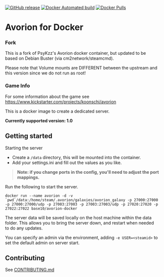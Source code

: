 [![GitHub release](https://img.shields.io/github/release/psykzz/avorion-docker.svg?style=flat-square)](https://github.com/psykzz/avorion-docker/releases/latest)
[![Docker Automated build](https://img.shields.io/docker/automated/psykzz/avorion-docker.svg?style=flat-square)](https://hub.docker.com/r/psykzz/avorion-docker)
[![Docker Pulls](https://img.shields.io/docker/pulls/psykzz/avorion-docker.svg?style=flat-square)](https://hub.docker.com/r/psykzz/avorion-docker)

Avorion for Docker
==================

### Fork

This is a fork of PsyKzz's Avorion docker container, but updated to be based on Debian Buster (via cm2network/steamcmd).  

Please note that Volume mounts are DIFFERENT between the upstream and this version since we do not run as root!


### Game Info

For some information about the game see https://www.kickstarter.com/projects/koonschi/avorion

This is a docker image to create a dedicated server.

**Currently supported version: 1.0**


## Getting started
Starting the server 

* Create a `/data` directory, this will be mounted into the container.
* Add your settings.ini and fill out the values as you like.

> **Note: if you change ports in the config, you'll need to adjust the port mappings.**

Run the following to start the server.
```
docker run --name avorion -d -v `pwd`/data:/home/steam/.avorion/galaxies/avorion_galaxy -p 27000:27000 -p 27000:27000/udp -p 27003:27003 -p 27003:27003/udp -p 27020:27020 -p 27022:27022 base10/avorion-docker
```

The server data will be saved locally on the host machine within the data folder. This allows you to bring the server down, and restart when needed to do any updates.

You can specify an admin via the environment, adding `-e USER=<steamid>` to set the default admin on server start.


## Contributing

See [CONTRIBUTING.md](CONTRIBUTING.md)


